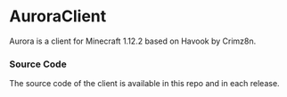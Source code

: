 # AuroraClient
Aurora is a client for Minecraft 1.12.2 based on Havook by Crimz8n.


### Source Code
The source code of the client is available in this repo and in each release.
